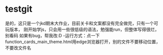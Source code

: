 # testgit
是的，这只是一个jkd期末大作业，目前关卡和文案都没有完全做完，只有一个可玩版本，
刚开始学js，只会用一些很低级的语法，勉强能run，但整体写得很烂，别看码
如果有bug，帮我改:D
-运行方式：点一下function_cards_main_theme.html用edge浏览器打开，别的文件不要移动位置，不要改文件名
